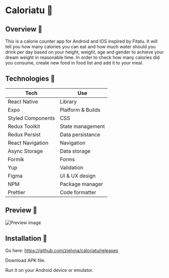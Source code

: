 # Caloriatu 🍔

## Overview 📝

This is a calorie counter app for Android and IOS inspired by Fitatu. It will tell you how many calories you can eat and how much water should you drink per day based on your height, weight, age and gender to achieve your dream weight in reasonable time. In order to check how many calories did you consume, create new food in food list and add it to your meal.

## Technologies 🔧

| Tech              | Use               |
| ----------------- | ----------------- |
| React Native      | Library           |
| Expo              | Platform & Builds |
| Styled Components | CSS               |
| Redux Toolkit     | State management  |
| Redux Persist     | Data persistance  |
| React Navigation  | Navigation        |
| Async Storage     | Data storage      |
| Formik            | Forms             |
| Yup               | Validation        |
| Figma             | UI & UX design    |
| NPM               | Package manager   |
| Prettier          | Code formatter    |

## Preview 👀

![Preview image](https://github.com/zielvna/caloriatu/assets/102986585/3281daf2-40c5-426f-a92c-6672977e0ec7)

## Installation 💾

Go here: https://github.com/zielvna/caloriatu/releases

Download APK file.

Run it on your Android device or emulator.
